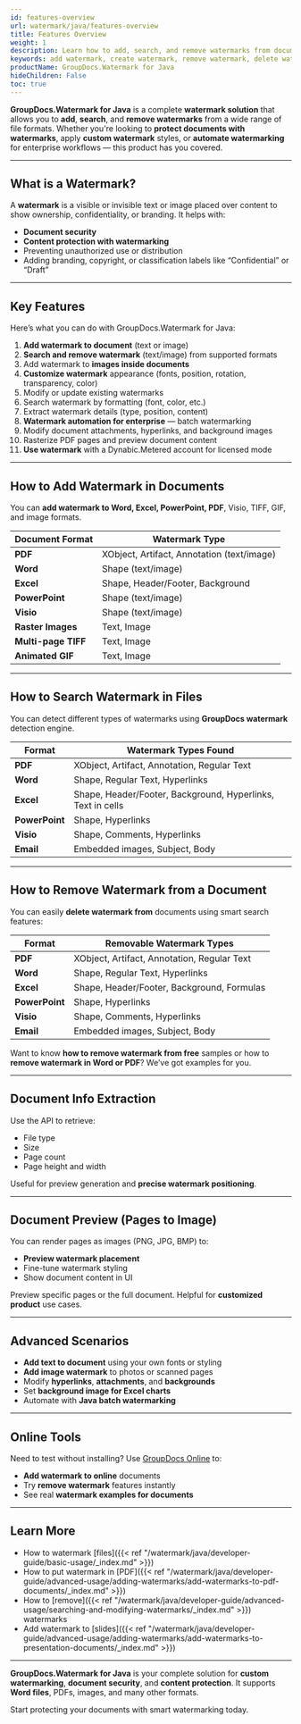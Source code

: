 ```yaml
---
id: features-overview
url: watermark/java/features-overview
title: Features Overview
weight: 1
description: Learn how to add, search, and remove watermarks from documents and images using GroupDocs.Watermark for Java. Supports text, image, and invisible watermarks for document security.
keywords: add watermark, create watermark, remove watermark, delete watermark from, add watermark to document, remove watermark in, watermark solution, watermark examples for documents, watermark in Java, GroupDocs watermark
productName: GroupDocs.Watermark for Java
hideChildren: False
toc: true
---
```


**GroupDocs.Watermark for Java** is a complete **watermark solution** that allows you to **add**, **search**, and **remove watermarks** from a wide range of file formats. Whether you're looking to **protect documents with watermarks**, apply **custom watermark** styles, or **automate watermarking** for enterprise workflows — this product has you covered.

---

## What is a Watermark?

A **watermark** is a visible or invisible text or image placed over content to show ownership, confidentiality, or branding. It helps with:

- **Document security**
- **Content protection with watermarking**
- Preventing unauthorized use or distribution
- Adding branding, copyright, or classification labels like “Confidential” or “Draft”

---

## Key Features

Here’s what you can do with GroupDocs.Watermark for Java:

1. **Add watermark to document** (text or image)
2. **Search and remove watermark** (text/image) from supported formats
3. Add watermark to **images inside documents**
4. **Customize watermark** appearance (fonts, position, rotation, transparency, color)
5. Modify or update existing watermarks
6. Search watermark by formatting (font, color, etc.)
7. Extract watermark details (type, position, content)
8. **Watermark automation for enterprise** — batch watermarking
9. Modify document attachments, hyperlinks, and background images
10. Rasterize PDF pages and preview document content
11. **Use watermark** with a Dynabic.Metered account for licensed mode

---

## How to Add Watermark in Documents

You can **add watermark to Word, Excel, PowerPoint, PDF**, Visio, TIFF, GIF, and image formats.

| Document Format      | Watermark Type                      |
|----------------------|--------------------------------------|
| **PDF**              | XObject, Artifact, Annotation (text/image) |
| **Word**             | Shape (text/image)                   |
| **Excel**            | Shape, Header/Footer, Background     |
| **PowerPoint**       | Shape (text/image)                   |
| **Visio**            | Shape (text/image)                   |
| **Raster Images**    | Text, Image                          |
| **Multi-page TIFF**  | Text, Image                          |
| **Animated GIF**     | Text, Image                          |

---

## How to Search Watermark in Files

You can detect different types of watermarks using **GroupDocs watermark** detection engine.

| Format      | Watermark Types Found                        |
|-------------|----------------------------------------------|
| **PDF**     | XObject, Artifact, Annotation, Regular Text  |
| **Word**    | Shape, Regular Text, Hyperlinks              |
| **Excel**   | Shape, Header/Footer, Background, Hyperlinks, Text in cells |
| **PowerPoint** | Shape, Hyperlinks                         |
| **Visio**   | Shape, Comments, Hyperlinks                  |
| **Email**   | Embedded images, Subject, Body               |

---

## How to Remove Watermark from a Document

You can easily **delete watermark from** documents using smart search features:

| Format      | Removable Watermark Types                    |
|-------------|----------------------------------------------|
| **PDF**     | XObject, Artifact, Annotation, Regular Text  |
| **Word**    | Shape, Regular Text, Hyperlinks              |
| **Excel**   | Shape, Header/Footer, Background, Formulas   |
| **PowerPoint** | Shape, Hyperlinks                         |
| **Visio**   | Shape, Comments, Hyperlinks                  |
| **Email**   | Embedded images, Subject, Body               |

Want to know **how to remove watermark from free** samples or how to **remove watermark in Word or PDF**? We’ve got examples for you.

---

## Document Info Extraction

Use the API to retrieve:

- File type
- Size
- Page count
- Page height and width

Useful for preview generation and **precise watermark positioning**.

---

## Document Preview (Pages to Image)

You can render pages as images (PNG, JPG, BMP) to:

- **Preview watermark placement**
- Fine-tune watermark styling
- Show document content in UI

Preview specific pages or the full document. Helpful for **customized product** use cases.

---

## Advanced Scenarios

- **Add text to document** using your own fonts or styling
- **Add image watermark** to photos or scanned pages
- Modify **hyperlinks**, **attachments**, and **backgrounds**
- Set **background image for Excel charts**
- Automate with **Java batch watermarking**

---

## Online Tools

Need to test without installing? Use [GroupDocs Online](https://products.groupdocs.app/watermark) to:

- **Add watermark to online** documents
- Try **remove watermark** features instantly
- See real **watermark examples for documents**

---

## Learn More

- How to watermark [files]({{< ref "/watermark/java/developer-guide/basic-usage/_index.md" >}})
- How to put watermark in [PDF]({{< ref "/watermark/java/developer-guide/advanced-usage/adding-watermarks/add-watermarks-to-pdf-documents/_index.md" >}})
- How to [remove]({{< ref "/watermark/java/developer-guide/advanced-usage/searching-and-modifying-watermarks/_index.md" >}}) watermarks
- Add watermark to [slides]({{< ref "/watermark/java/developer-guide/advanced-usage/adding-watermarks/add-watermarks-to-presentation-documents/_index.md" >}})
---

**GroupDocs.Watermark for Java** is your complete solution for **custom watermarking**, **document security**, and **content protection**. It supports **Word files**, PDFs, images, and many other formats.

Start protecting your documents with smart watermarking today.

